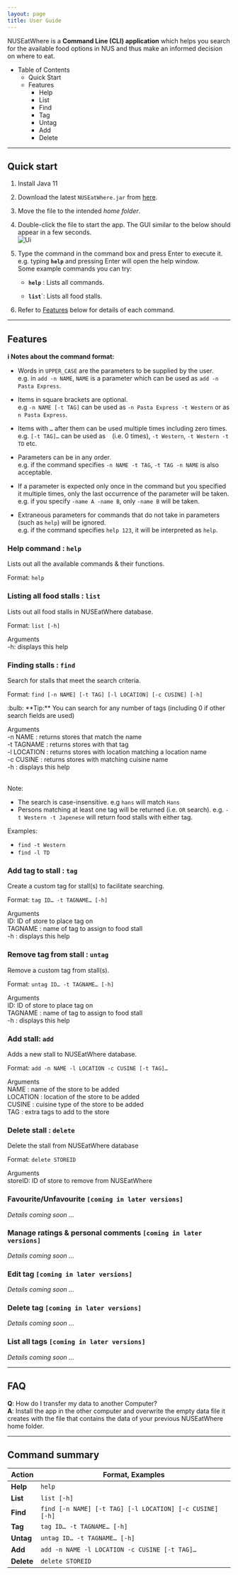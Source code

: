 ```yaml
---
layout: page
title: User Guide
---
```


NUSEatWhere is a **Command Line (CLI) application** which helps you search for the available food options in NUS and thus make an informed decision on where to eat.

* Table of Contents
  * Quick Start
  * Features
    * Help
    * List
    * Find
    * Tag
    * Untag
    * Add
    * Delete


--------------------------------------------------------------------------------------------------------------------

## Quick start

1. Install Java 11

1. Download the latest `NUSEatWhere.jar` from [here](https://github.com/AY2223S1-CS2103T-W11-1/tp/releases).

1. Move the file to the intended _home folder_.

1. Double-click the file to start the app. The GUI similar to the below should appear in a few seconds. <br>
   ![Ui](images/Ui.png)

1. Type the command in the command box and press Enter to execute it. e.g. typing **`help`** and pressing Enter will open the help window.<br>
   Some example commands you can try:

   * **`help`** : Lists all commands.

   * **`list`**`: Lists all food stalls.

1. Refer to [Features](#features) below for details of each command.

--------------------------------------------------------------------------------------------------------------------

## Features

<div markdown="block" class="alert alert-info">

**:information_source: Notes about the command format:**<br>

* Words in `UPPER_CASE` are the parameters to be supplied by the user.<br>
  e.g. in `add -n NAME`, `NAME` is a parameter which can be used as `add -n Pasta Express`.

* Items in square brackets are optional.<br>
  e.g `-n NAME [-t TAG]` can be used as `-n Pasta Express -t Western` or as `n Pasta Express`.

* Items with `…`​ after them can be used multiple times including zero times.<br>
  e.g. `[-t TAG]…​` can be used as ` ` (i.e. 0 times), `-t Western`, `-t Western -t TD` etc.

* Parameters can be in any order.<br>
  e.g. if the command specifies `-n NAME -t TAG`, `-t TAG -n NAME` is also acceptable.

* If a parameter is expected only once in the command but you specified it multiple times, only the last occurrence of the parameter will be taken.<br>
  e.g. if you specify `-name A -name B`, only `-name B` will be taken.

* Extraneous parameters for commands that do not take in parameters (such as `help`) will be ignored.<br>
  e.g. if the command specifies `help 123`, it will be interpreted as `help`.

</div>

### Help command : `help`

Lists out all the available commands & their functions.

Format: `help`

### Listing all food stalls : `list`

Lists out all food stalls in NUSEatWhere database.

Format: `list [-h]`

Arguments <br>
-h: displays this help

### Finding stalls : `find`

Search for stalls that meet the search criteria.

Format: `find [-n NAME] [-t TAG] [-l LOCATION] [-c CUSINE] [-h]`

<div markdown="span" class="alert alert-primary">:bulb: **Tip:**
You can search for any number of tags (including 0 if other search fields are used)
</div>

Arguments<br>
-n NAME : returns stores that match the name<br>
-t TAGNAME : returns stores with that tag<br>
-l LOCATION : returns stores with location matching a location name<br>
-c CUSINE : returns stores with matching cuisine name<br>
-h : displays this help
<br><br>

Note:
* The search is case-insensitive. e.g `hans` will match `Hans`
* Persons matching at least one tag will be returned (i.e. `OR` search).
  e.g. `-t Western -t Japenese` will return food stalls with either tag.

Examples:
* `find -t Western`
* `find -l TD`

### Add tag to stall : `tag`

Create a custom tag for stall(s) to facilitate searching.

Format: `tag ID…​ -t TAGNAME…​ [-h]`

Arguments<br>
ID: ID of store to place tag on<br>
TAGNAME : name of tag to assign to food stall<br>
-h : displays this help

### Remove tag from stall : `untag`

Remove a custom tag from stall(s).

Format: `untag ID…​ -t TAGNAME…​ [-h]`

Arguments<br>
ID: ID of store to place tag on<br>
TAGNAME : name of tag to assign to food stall<br>
-h : displays this help

### Add stall: `add`

Adds a new stall to NUSEatWhere database.

Format: `add -n NAME -l LOCATION -c CUSINE [-t TAG]…​`

Arguments<br>
NAME : name of the store to be added<br>
LOCATION : location of the store to be added<br>
CUSINE : cuisine type of the store to be added<br>
TAG : extra tags to add to the store

### Delete stall : `delete`

Delete the stall from NUSEatWhere database

Format: `delete STOREID`

Arguments<br>
storeID: ID of store to remove from NUSEatWhere

### Favourite/Unfavourite `[coming in later versions]`

_Details coming soon ..._

### Manage ratings & personal comments `[coming in later versions]`

_Details coming soon ..._

### Edit tag `[coming in later versions]`

_Details coming soon ..._

### Delete tag `[coming in later versions]`

_Details coming soon ..._

### List all tags `[coming in later versions]`

_Details coming soon ..._

--------------------------------------------------------------------------------------------------------------------

## FAQ

**Q**: How do I transfer my data to another Computer?<br>
**A**: Install the app in the other computer and overwrite the empty data file it creates with the file that contains the data of your previous NUSEatWhere home folder.

--------------------------------------------------------------------------------------------------------------------

## Command summary

Action | Format, Examples
--------|------------------
**Help** | `help`
**List** | `list [-h]`
**Find** | `find [-n NAME] [-t TAG] [-l LOCATION] [-c CUSINE] [-h]`
**Tag** | `tag ID…​ -t TAGNAME…​ [-h]`
**Untag** | `untag ID…​ -t TAGNAME…​ [-h]`
**Add** | `add -n NAME -l LOCATION -c CUSINE [-t TAG]…​`
**Delete** | `delete STOREID`
